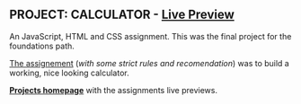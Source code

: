 ## PROJECT: CALCULATOR - [Live Preview](https://maximbaraliuc.github.io/odin-project-assessments/js-calculator/index.html)

An JavaScript, HTML and CSS assignment. This was the final project for the foundations path.

[The assignement](https://www.theodinproject.com/paths/foundations/courses/foundations/lessons/calculator#assignment) (_with some strict rules and recomendation_) was to build a working, nice looking calculator.

[**Projects homepage**](https://maximbaraliuc.github.io/odin-project-assessments/odin-landing-page/index.html) with the assignments live previews.
